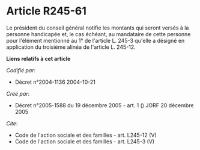 # Article R245-61

Le président du conseil général notifie les montants qui seront versés à la personne handicapée et, le cas échéant, au
mandataire de cette personne pour l'élément mentionné au 1° de l'article L. 245-3 qu'elle a désigné en application du
troisième alinéa de l'article L. 245-12.

**Liens relatifs à cet article**

_Codifié par_:

  - Décret n°2004-1136 2004-10-21

_Créé par_:

  - Décret n°2005-1588 du 19 décembre 2005 - art. 1 () JORF 20 décembre 2005

_Cite_:

  - Code de l'action sociale et des familles - art. L245-12 (V)
  - Code de l'action sociale et des familles - art. L245-3 (V)
